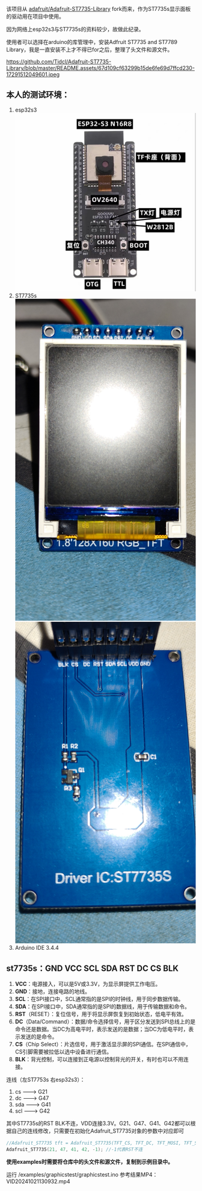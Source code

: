 ﻿﻿﻿该项目从 [adafruit/Adafruit-ST7735-Library](https://github.com/adafruit/Adafruit-ST7735-Library) fork﻿﻿而来，作为ST7735s显示面板的驱动用在项目中使用。

因为网络上esp32s3与ST7735s的资料较少，故做此纪录。

使用者可以选择在arduino的库管理中，安装Adfruit ST7735 and ST7789 Library，我是一直安装不上才不得已for之后，整理了头文件和源文件。

https://github.com/Tidcl/Adafruit-ST7735-Library/blob/master/README.assets/67d109cf63299b15de6fe69d7ffcd230-17291512049601.jpeg

## 本人的测试环境：

1. esp32s3![67d109cf63299b15de6fe69d7ffcd230-17291512049601](https://github.com/Tidcl/Adafruit-ST7735-Library/blob/master/README.assets/67d109cf63299b15de6fe69d7ffcd230-17291512049601.jpeg)
2. ST7735s![IMG20241021124917](https://github.com/Tidcl/Adafruit-ST7735-Library/blob/master/README.assets/IMG20241021124917.jpg)![IMG20241021124933](https://github.com/Tidcl/Adafruit-ST7735-Library/blob/master/README.assets/IMG20241021124933.jpg)
3. Arduino IDE 3.4.4



## st7735s：GND VCC SCL SDA RST DC CS BLK

1. **VCC**：电源接入，可以是5V或3.3V，为显示屏提供工作电压。
2. **GND**：接地，连接电路的地线。
3. **SCL**：在SPI接口中，SCL通常指的是SPI的时钟线，用于同步数据传输。
4. **SDA**：在SPI接口中，SDA通常指的是SPI的数据线，用于传输数据和命令。
5. **RST**（RESET）：复位信号，用于将显示屏恢复到初始状态，低电平有效。
6. **DC**（Data/Command）：数据/命令选择信号，用于区分发送到SPI总线上的是命令还是数据。当DC为高电平时，表示发送的是数据；当DC为低电平时，表示发送的是命令。
7. **CS**（Chip Select）：片选信号，用于激活显示屏的SPI通信。在SPI通信中，CS引脚需要被拉低以选中设备进行通信。
8. **BLK**：背光控制，可以连接到正电源以控制背光的开关，有时也可以不用连接。

连线（左ST7753s 右esp32s3）：

1. cs ---> G21
2. dc ---> G47
3. sda ---> G41
4. scl ---> G42

其中ST7735s的RST BLK不连，VDD连接3.3V。G21、G47、G41、G42都可以根据自己的连线修改，只需要在初始化Adafruit_ST7735对象的参数中对应即可

```c
//Adafruit_ST7735 tft = Adafruit_ST7735(TFT_CS, TFT_DC, TFT_MOSI, TFT_SCLK, TFT_RST);
Adafruit_ST7735(21, 47, 41, 42, -1); //-1代表RST不连
```



**使用examples时需要将仓库中的头文件和源文件，复制到示例目录中。**



运行 /examples/graphicstest/graphicstest.ino 参考结果MP4：VID20241021130932.mp4